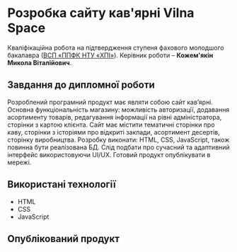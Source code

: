 # Розробка сайту кав'ярні Vilna Space
Кваліфікаційна робота на підтвердження ступеня фахового молодшого
бакалавра ([ВСП «ППФК НТУ «ХПІ»](http://polytechnic.poltava.ua)). Керівник
роботи – **Кожем'якін Микола Віталійович**.
## Завдання до дипломної роботи
Розроблений програмний продукт має являти собою сайт кав’ярні. Основна функціональність магазину: можливість авторизації,  додавання асортименту товарів, редагування інформації на рівні адміністратора, сторінки з картою клієнта. Сайт має містити тематичні сторінки про каву, сторінки з історіями про відкриті заклади, асортимент десертів, сторінку виробництва. Розробку виконати: HTML, CSS, JavaScript, також повинна бути реалізована БД. Слід подбати про сучасний та адаптивний інтерфейс використовуючи UI/UX. Готовий продукт опублікувати в мережі.
## Використані технології
* HTML
* CSS
* JavaScript
## Опублікований продукт
